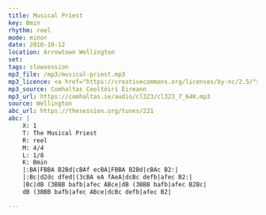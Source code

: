 ```yaml
---
title: Musical Priest
key: Bmin
rhythm: reel
mode: minor
date: 2016-10-12
location: Arrowtown Wellington
set:
tags: slowsession 
mp3_file: /mp3/musical-priest.mp3
mp3_licence: <a href="https://creativecommons.org/licenses/by-nc/2.5/">CC-BY-NC-2.5</a>
mp3_source: Comhaltas Ceoltóirí Éireann
mp3_url: https://comhaltas.ie/audio/cl323/cl323_7_64K.mp3
source: Wellington
abc_url: https://thesession.org/tunes/221
abc: |
    X: 1
    T: The Musical Priest
    R: reel
    M: 4/4
    L: 1/8
    K: Bmin
    |:BA|FBBA B2Bd|cBAf ecBA|FBBA B2Bd|cBAc B2:|
    |:Bc|d2dc dfed|(3cBA eA fAeA|dcBc defb|afec B2:|
    |Bc|dB (3BBB bafb|afec ABce|dB (3BBB bafb|afec B2Bc|
    dB (3BBB bafb|afec ABce|dcBc defb|afec B2|

---
```

